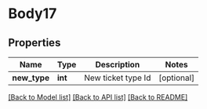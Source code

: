 # Body17

## Properties
Name | Type | Description | Notes
------------ | ------------- | ------------- | -------------
**new_type** | **int** | New ticket type Id | [optional] 

[[Back to Model list]](../../README.md#documentation-for-models) [[Back to API list]](../../README.md#documentation-for-api-endpoints) [[Back to README]](../../README.md)

